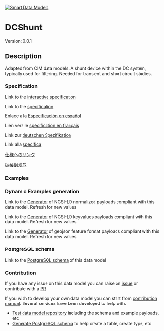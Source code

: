 [![Smart Data Models](https://smartdatamodels.org/wp-content/uploads/2022/01/SmartDataModels_logo.png "Logo")](https://smartdatamodels.org)
# DCShunt
Version: 0.0.1

## Description 

Adapted from CIM data models. A shunt device within the DC system, typically used for filtering.  Needed for transient and short circuit studies.
### Specification

Link to the [interactive specification](https://swagger.lab.fiware.org/?url=https://smart-data-models.github.io/dataModel.EnergyCIM/DCShunt/swagger.yaml)

Link to the [specification](https://github.com/smart-data-models/dataModel.EnergyCIM/blob/master/DCShunt/doc/spec.md)

Enlace a la [Especificación en español](https://github.com/smart-data-models/dataModel.EnergyCIM/blob/master/DCShunt/doc/spec_ES.md)

Lien vers le [spécification en français](https://github.com/smart-data-models/dataModel.EnergyCIM/blob/master/DCShunt/doc/spec_FR.md)

Link zur [deutschen Spezifikation](https://github.com/smart-data-models/dataModel.EnergyCIM/blob/master/DCShunt/doc/spec_DE.md)

Link alla [specifica](https://github.com/smart-data-models/dataModel.EnergyCIM/blob/master/DCShunt/doc/spec_IT.md)

[仕様へのリンク](https://github.com/smart-data-models/dataModel.EnergyCIM/blob/master/DCShunt/doc/spec_JA.md)

[链接到规范](https://github.com/smart-data-models/dataModel.EnergyCIM/blob/master/DCShunt/doc/spec_ZH.md)
### Examples
### Dynamic Examples generation

Link to the [Generator](https://smartdatamodels.org/extra/ngsi-ld_generator.php?schemaUrl=https://raw.githubusercontent.com/smart-data-models/dataModel.EnergyCIM/master/DCShunt/schema.json&email=info@smartdatamodels.org) of NGSI-LD normalized payloads compliant with this data model. Refresh for new values

Link to the [Generator](https://smartdatamodels.org/extra/ngsi-ld_generator_keyvalues.php?schemaUrl=https://raw.githubusercontent.com/smart-data-models/dataModel.EnergyCIM/master/DCShunt/schema.json&email=info@smartdatamodels.org) of NGSI-LD keyvalues payloads compliant with this data model. Refresh for new values

Link to the [Generator](https://smartdatamodels.org/extra/geojson_features_generator.php?schemaUrl=https://raw.githubusercontent.com/smart-data-models/dataModel.EnergyCIM/master/DCShunt/schema.json&email=info@smartdatamodels.org) of geojson feature format payloads compliant with this data model. Refresh for new values
### PostgreSQL schema

Link to the [PostgreSQL schema](https://github.com/smart-data-models/dataModel.EnergyCIM/blob/master/DCShunt/schema.sql) of this data model
### Contribution

 If you have any issue on this data model you can raise an [issue](https://github.com/smart-data-models/dataModel.EnergyCIM/issues)  or contribute with a [PR](https://github.com/smart-data-models/dataModel.EnergyCIM/pulls)

 If you wish to develop your own data model you can start from [contribution manual](https://bit.ly/contribution_manual). Several services have been developed to help with: 
 - [Test data model repository](https://smartdatamodels.org/index.php/data-models-contribution-api/) including the schema and example payloads, etc
 - [Generate PostgreSQL schema](https://smartdatamodels.org/index.php/sql-service/) to help create a table, create type, etc